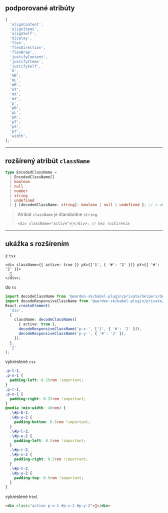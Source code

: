 ## podporované atribúty
```ts
[
  'alignContent',
  'alignItems',
  'alignSelf',
  'display',
  'flex',
  'flexDirection',
  'flexWrap',
  'justifyContent',
  'justifyItems',
  'justifySelf',
  'm',
  'mB',
  'mL',
  'mR',
  'mT',
  'mX',
  'mY',
  'p',
  'pB',
  'pL',
  'pR',
  'pT',
  'pX',
  'pY',
  'width',
];
```
***
## rozšírený atribút `className`
```ts
type EncodedClassName =
  | EncodedClassName[]
  | boolean
  | null
  | number
  | string
  | undefined
  | { [decodedClassName: string]: boolean | null | undefined }; // v ukážke
```
> Atribút `className` je štandardne `string`.
>
> ```tsx
> <div className="active">👋</div>; // bez rozšírenia
> ```
***
## ukážka s rozšírením
z `tsx`
```tsx
<div className={{ active: true }} pX={['1', { '#': '2' }]} pY={{ '#': '2' }}>
  👋
</div>;
```
do `ts`
```ts
import decodeClassName from '@warden-sk/babel-plugin/private/helpers/decodeClassName';
import decodeResponsiveClassName from '@warden-sk/babel-plugin/private/helpers/decodeResponsiveClassName';
React.createElement(
  'div',
  {
    className: decodeClassName([
      { active: true },
      decodeResponsiveClassName('p-x-', ['1', { '#': '2' }]),
      decodeResponsiveClassName('p-y-', { '#': '2' }),
    ]),
  },
  '👋'
);
```
vykreslené `css`
```css
.p-l-1,
.p-x-1 {
  padding-left: 0.25rem !important;
}
.p-r-1,
.p-x-1 {
  padding-right: 0.25rem !important;
}
@media (min-width: 40rem) {
  .\#p-b-2,
  .\#p-y-2 {
    padding-bottom: 0.5rem !important;
  }
  .\#p-l-2,
  .\#p-x-2 {
    padding-left: 0.5rem !important;
  }
  .\#p-r-2,
  .\#p-x-2 {
    padding-right: 0.5rem !important;
  }
  .\#p-t-2,
  .\#p-y-2 {
    padding-top: 0.5rem !important;
  }
}
```
vykreslené `html`
```html
<div class="active p-x-1 #p-x-2 #p-y-2">👋</div>
```
